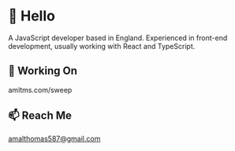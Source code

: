 # 👋 Hello
A JavaScript developer based in England. Experienced in front-end development, usually working with React and TypeScript.

## 🔭 Working On
amltms.com/sweep
## 📫 Reach Me 
amalthomas587@gmail.com
